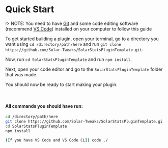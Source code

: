 # Quick Start

!> NOTE: You need to have [Git](https://git-scm.com/downloads) and some code editing software (recommend [VS Code](https://code.visualstudio.com/download)) installed on your computer to follow this guide

To get started building a plugin, open your terminal, go to a directory you want using `cd /directory/path/here` and run `git clone https://github.com/Solar-Tweaks/SolarStatsPluginTemplate.git`.

Now, run `cd SolarStatsPluginTemplate` and run `npm install`.

Next, open your code editor and go to the `SolarStatsPluginTemplate` folder that was made.

You should now be ready to start making your plugin.

<br/>

#### All commands you should have run: <!-- {docsify-ignore} -->

```bash
cd /directory/path/here
git clone https://github.com/Solar-Tweaks/SolarStatsPluginTemplate.gi
cd SolarStatsPluginTemplate
npm install

(If you have VS Code and VS Code CLI) code ./
```
